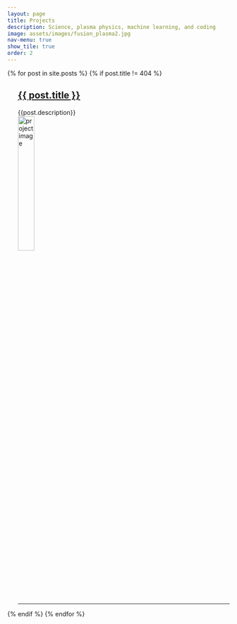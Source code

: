 ```yaml
---
layout: page
title: Projects
description: Science, plasma physics, machine learning, and coding
image: assets/images/fusion_plasma2.jpg
nav-menu: true
show_tile: true
order: 2
---
```



  {% for post in site.posts %}
      {% if post.title != 404 %}
  <ul>
     <a href="{{ post.url }}">  <h2>{{ post.title }}</h2> </a>
      {{post.description}}
      <br/>
      <a href="{{ post.url }}"> 
        <img src="{{ site.url }}/{{ post.image }}" alt="project image" style="width:28%;height:28%;"> 
      </a>

<hr>


  </ul>
      {% endif %}
  {% endfor %}

